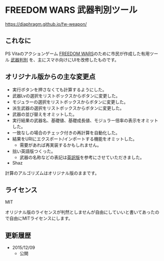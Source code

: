 # FREEDOM WARS 武器判別ツール
https://diaphragm.github.io/fw-weapon/

## これなに

PS Vitaのアクションゲーム
[FREEDOM WARS](http://www.jp.playstation.com/scej/title/freedomwars/)のために市民が作成した有用ツール
[武器判別](https://f27092d8b4c1438887814de088f306179e2f6241.googledrive.com/host/0B87O84vHzMF7ME4zLUJfd25NcHc/WebApp/FreedomWars/weapon.html)
を、主にスマホ向けにUIを改修したものです。

## オリジナル版からの主な変更点
- 実行ボタンを押さなくても計算するようにした。
- 武器Lvの選択をリストボックスからボタンに変更した。
- モジュラーの選択をリストボックスからボタンに変更した。
- 派生武器の選択をリストボックスからボタンに変更した。
- 武器の並び替えをオミットした。
- 実行結果の武器名、基礎値、基礎成長値、モジュラー倍率の表示をオミットした。
- 一致なしの場合のチェック付きの再計算を自動化した。
- 結果をURIにエクスポート/インポートする機能をオミットした。
  - 需要があれば再実装するかもしれません。
- 拙い英語版つくった。
  - 武器の名称などの表記は[英訳版](https://6a57cca50e456735ae8b3ac3f342487a76188c6e-www.googledrive.com/host/0B5nV0iERsuAoRExTVjJGOE9teE0/FreWar/weapon.html)を参考にさせていただきました。
- Shaz

計算のアルゴリズムはオリジナル版のままです。

## ライセンス
MIT

オリジナル版のライセンスが判然としませんが自由にしていいと書いてあったので自由にMITライセンスにします。


## 更新履歴
- 2015/12/09
  - 公開
